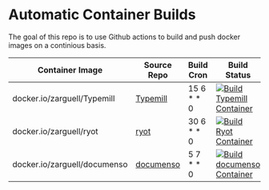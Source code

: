 # Automatic Container Builds

The goal of this repo is to use Github actions to build and push docker images on a continious basis.

| Container Image | Source Repo | Build Cron | Build Status | Architectures |
| --------------- | ----------- | ---------- | ------------ | ------------- |
| docker.io/zarguell/Typemill | [Typemill](https://github.com/typemill/typemill) | 15 6 * * 0 | [![Build Typemill Container](https://github.com/zarguell/auto_container_builds/actions/workflows/typemill.yml/badge.svg)](https://github.com/zarguell/auto_container_builds/actions/workflows/typemill.yml) | amd64, arm64 |
| docker.io/zarguell/ryot | [ryot](https://github.com/IgnisDa/ryot) | 30 6 * * 0 | [![Build Ryot Container](https://github.com/zarguell/auto_container_builds/actions/workflows/ryot.yml/badge.svg)](https://github.com/zarguell/auto_container_builds/actions/workflows/ryot.yml) | arm64 |
| docker.io/zarguell/documenso | [documenso](https://github.com/documenso/documenso) | 5 7 * * 0 | [![Build documenso Container](https://github.com/zarguell/auto_container_builds/actions/workflows/documenso.yml/badge.svg)](https://github.com/zarguell/auto_container_builds/actions/workflows/documenso.yml) | amd64, arm64 |
